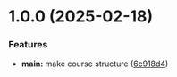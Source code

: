 # 1.0.0 (2025-02-18)


### Features

* **main:** make course structure ([6c918d4](https://github.com/artyapkova/os-intro/commit/6c918d4f81e1900b43c1fc66b7c54d9bdd0e42fd))



